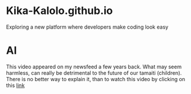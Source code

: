 # Kika-Kalolo.github.io
Exploring a new platform where developers make coding look easy

# AI

This video appeared on my newsfeed a few years back. What may seem harmless, can really be detrimental to the future of our tamaiti (children). There is no better way to explain it, than to watch this video by clicking on this [link](https://www.youtube.com/watch?v=F4WZ_k0vUDM)
